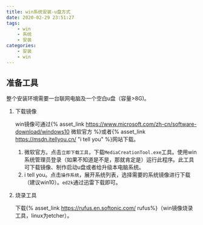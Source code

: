 ```yaml
---
title: win系统安装-u盘方式
date: 2020-02-29 23:51:27
tags:
    - win
    - 系统
    - 安装
categories:
    - 安装
    - win
---
```


## 准备工具

整个安装环境需要一台联网电脑及一个空白u盘（容量>8G)。

1. 下载镜像

   win镜像可通过{% asset_link https://www.microsoft.com/zh-cn/software-download/windows10 微软官方 %}或者{% asset_link https://msdn.itellyou.cn/ "i tell you" %}网站下载。

   1. 微软官方。点击`立即下载工具`，下载`MediaCreationTool.exe`工具。使用win系统管理员登录（如果不知道是不是，那就肯定是）运行此程序。此工具可下载镜像、制作启动u盘或者给升级本电脑系统。
   2. i tell you。点击`操作系统`，展开系统列表，选择需要的系统镜像进行下载（建议win10）。`ed2k`通过迅雷下载即可。

2. 烧录工具

   下载{% asset_link https://rufus.en.softonic.com/ rufus%}（win镜像烧录工具，linux为etcher）。